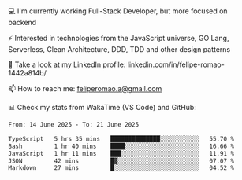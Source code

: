 💻 I'm currently working Full-Stack Developer, but more focused on backend

⚡ Interested in technologies from the JavaScript universe, GO Lang, Serverless, Clean Architecture, DDD, TDD and other design patterns

👥 Take a look at my LinkedIn profile: linkedin.com/in/felipe-romao-1442a814b/

📫 How to reach me: feliperomao.a@gmail.com

📊 Check my stats from WakaTime (VS Code) and GitHub:

<!--START_SECTION:waka-->

```txt
From: 14 June 2025 - To: 21 June 2025

TypeScript   5 hrs 35 mins   ██████████████░░░░░░░░░░░   55.70 %
Bash         1 hr 40 mins    ████░░░░░░░░░░░░░░░░░░░░░   16.66 %
JavaScript   1 hr 11 mins    ███░░░░░░░░░░░░░░░░░░░░░░   11.91 %
JSON         42 mins         █▓░░░░░░░░░░░░░░░░░░░░░░░   07.07 %
Markdown     27 mins         █░░░░░░░░░░░░░░░░░░░░░░░░   04.52 %
```

<!--END_SECTION:waka-->
